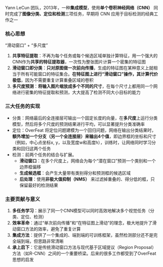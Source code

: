 Yann LeCun 团队，2013年，一种**集成模型**，使用**单个卷积神经网络（CNN）** 同时完成了**图像分类、定位和检测**三项任务，早期将 CNN 应用于目标检测的经典工作之一

### **核心思想**

“滑动窗口” + “多尺度”

1. **共享特征提取**：不再为每个任务或每个候选区域单独计算特征，用一个强大的CNN作为**共享的特征提取器**，一次性为整张图片计算一个密集的特征图
2. **滑动窗口即分类**：**只对原图做一次前向传播**，生成的特征图在某种意义上就相当于所有可能窗口的特征集合。**在特征图上进行“滑动窗口”操作，其计算代价极低**，因为不需要重复计算重叠区域的卷积
3. **多尺度预测**：**将输入图片缩放成多个不同的尺寸**，在每个尺寸上都用同一个网络进行密集的特征提取和预测，大大提高了检测不同大小目标的能力

### 三大任务的实现

- 分类：网络最后的全连接层可输出一个固定长度的向量，在**多尺度**上运行分类模型，然后将多个尺度的预测结果进行平均，可以显著提升分类准确率
- 定位：OverFeat 将定位问题建模为一个回归问题，网络在输出分类结果时，**额外增加一个分支（另一个全连接层）来输出4个值**，即边界框的坐标和尺寸（例如，中心点坐标x, y，以及宽度w和高度h），训练时，让网络同时学习分类和回归这两个任务
- 检测：前两个任务的结合与扩展。
    - **滑动窗口**：在多个尺度上，网络会为每个“潜在窗口”预测一个类别和一个边界框偏移
    - **生成候选框**：会产生大量带有类别得分和预测框的候选区域
    - **后处理**：使用**非极大值抑制（NMS）** 来过滤掉重叠的、得分低的框，只保留最好的检测结果

### 主要贡献与意义

1. **多任务学习**：展示了同一个CNN模型可以同时高效地解决多个视觉任务（分类、定位、检测）
2. **效率革命**：通过“单次前向传播”和“在特征图上滑动”的理念，极大地提升了滑动窗口方法的效率，避免了重复计算
3. **集成方法**：提供了一个集成的、端到端的可训练框架，虽然检测部分还不是完全端到端，但思路非常清晰
4. **承上启下**：它是传统滑动窗口方法与现代基于区域提议（Region Proposal）方法（如R-CNN）之间的一个重要桥梁。后来的很多工作都受到了OverFeat思想的启发

